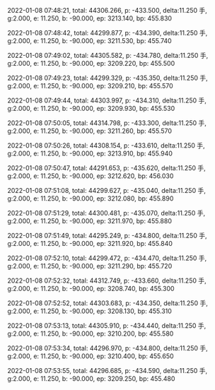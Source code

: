 2022-01-08 07:48:21, total: 44306.266, p: -433.500, delta:11.250 手, g:2.000, e: 11.250, b: -90.000, ep: 3213.140, bp: 455.830

2022-01-08 07:48:42, total: 44299.877, p: -434.390, delta:11.250 手, g:2.000, e: 11.250, b: -90.000, ep: 3211.530, bp: 455.740

2022-01-08 07:49:02, total: 44305.582, p: -434.780, delta:11.250 手, g:2.000, e: 11.250, b: -90.000, ep: 3209.220, bp: 455.500

2022-01-08 07:49:23, total: 44299.329, p: -435.350, delta:11.250 手, g:2.000, e: 11.250, b: -90.000, ep: 3209.210, bp: 455.570

2022-01-08 07:49:44, total: 44303.997, p: -434.310, delta:11.250 手, g:2.000, e: 11.250, b: -90.000, ep: 3209.930, bp: 455.530

2022-01-08 07:50:05, total: 44314.798, p: -433.300, delta:11.250 手, g:2.000, e: 11.250, b: -90.000, ep: 3211.260, bp: 455.570

2022-01-08 07:50:26, total: 44308.154, p: -433.610, delta:11.250 手, g:2.000, e: 11.250, b: -90.000, ep: 3213.910, bp: 455.940

2022-01-08 07:50:47, total: 44291.653, p: -435.620, delta:11.250 手, g:2.000, e: 11.250, b: -90.000, ep: 3212.620, bp: 456.030

2022-01-08 07:51:08, total: 44299.627, p: -435.040, delta:11.250 手, g:2.000, e: 11.250, b: -90.000, ep: 3212.080, bp: 455.890

2022-01-08 07:51:29, total: 44300.481, p: -435.070, delta:11.250 手, g:2.000, e: 11.250, b: -90.000, ep: 3211.970, bp: 455.880

2022-01-08 07:51:49, total: 44295.249, p: -434.800, delta:11.250 手, g:2.000, e: 11.250, b: -90.000, ep: 3211.920, bp: 455.840

2022-01-08 07:52:10, total: 44299.472, p: -434.470, delta:11.250 手, g:2.000, e: 11.250, b: -90.000, ep: 3211.290, bp: 455.720

2022-01-08 07:52:32, total: 44312.749, p: -433.660, delta:11.250 手, g:2.000, e: 11.250, b: -90.000, ep: 3208.740, bp: 455.300

2022-01-08 07:52:52, total: 44303.683, p: -434.350, delta:11.250 手, g:2.000, e: 11.250, b: -90.000, ep: 3208.130, bp: 455.310

2022-01-08 07:53:13, total: 44305.910, p: -434.440, delta:11.250 手, g:2.000, e: 11.250, b: -90.000, ep: 3210.200, bp: 455.580

2022-01-08 07:53:34, total: 44296.970, p: -434.800, delta:11.250 手, g:2.000, e: 11.250, b: -90.000, ep: 3210.400, bp: 455.650

2022-01-08 07:53:55, total: 44296.685, p: -434.590, delta:11.250 手, g:2.000, e: 11.250, b: -90.000, ep: 3209.250, bp: 455.480